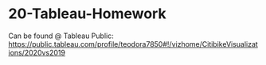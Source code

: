 # 20-Tableau-Homework
Can be found @ Tableau Public: https://public.tableau.com/profile/teodora7850#!/vizhome/CitibikeVisualizations/2020vs2019
